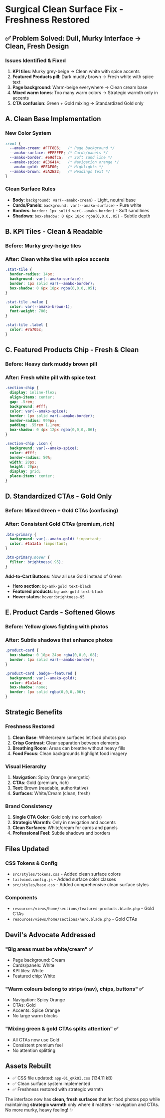 # Surgical Clean Surface Fix - Freshness Restored

## ✅ **Problem Solved: Dull, Murky Interface → Clean, Fresh Design**

### **Issues Identified & Fixed**
1. **KPI tiles**: Murky grey-beige → Clean white with spice accents
2. **Featured Products pill**: Dark muddy brown → Fresh white with spice text
3. **Page background**: Warm-beige everywhere → Clean cream base
4. **Mixed warm tones**: Too many warm colors → Strategic warmth only in accents
5. **CTA confusion**: Green + Gold mixing → Standardized Gold only

## **A. Clean Base Implementation**

### **New Color System**
```css
:root {
  --amako-cream: #FFF8E6;   /* Page background */
  --amako-surface: #FFFFFF; /* Cards/panels */
  --amako-border: #e9dfca;  /* Soft sand line */
  --amako-spice: #E36414;   /* Navigation orange */
  --amako-gold: #EEAF00;    /* Highlights */
  --amako-brown: #5A2E22;   /* Headings text */
}
```

### **Clean Surface Rules**
- **Body**: `background: var(--amako-cream)` - Light, neutral base
- **Cards/Panels**: `background: var(--amako-surface)` - Pure white
- **Borders**: `border: 1px solid var(--amako-border)` - Soft sand lines
- **Shadows**: `box-shadow: 0 6px 18px rgba(0,0,0,.05)` - Subtle depth

## **B. KPI Tiles - Clean & Readable**

### **Before**: Murky grey-beige tiles
### **After**: Clean white tiles with spice accents

```css
.stat-tile {
  border-radius: 14px;
  background: var(--amako-surface);
  border: 1px solid var(--amako-border);
  box-shadow: 0 6px 18px rgba(0,0,0,.05);
}

.stat-tile .value { 
  color: var(--amako-brown-1); 
  font-weight: 700; 
}

.stat-tile .label { 
  color: #7a705c; 
}
```

## **C. Featured Products Chip - Fresh & Clean**

### **Before**: Heavy dark muddy brown pill
### **After**: Fresh white pill with spice text

```css
.section-chip {
  display: inline-flex; 
  align-items: center; 
  gap: .5rem;
  background: #fff;
  color: var(--amako-spice);
  border: 1px solid var(--amako-border);
  border-radius: 999px; 
  padding: .55rem 1.1rem;
  box-shadow: 0 4px 12px rgba(0,0,0,.06);
}

.section-chip .icon { 
  background: var(--amako-spice); 
  color: #fff; 
  border-radius: 50%; 
  width: 20px; 
  height: 20px; 
  display: grid; 
  place-items: center; 
}
```

## **D. Standardized CTAs - Gold Only**

### **Before**: Mixed Green + Gold CTAs (confusing)
### **After**: Consistent Gold CTAs (premium, rich)

```css
.btn-primary { 
  background: var(--amako-gold) !important; 
  color: #1a1a1a !important; 
}

.btn-primary:hover { 
  filter: brightness(.95); 
}
```

**Add-to-Cart Buttons**: Now all use Gold instead of Green
- **Hero section**: `bg-amk-gold text-black`
- **Featured products**: `bg-amk-gold text-black`
- **Hover states**: `hover:brightness-95`

## **E. Product Cards - Softened Glows**

### **Before**: Yellow glows fighting with photos
### **After**: Subtle shadows that enhance photos

```css
.product-card {
  box-shadow: 0 10px 24px rgba(0,0,0,.08);
  border: 1px solid var(--amako-border);
}

.product-card .badge--featured {
  background: var(--amako-gold); 
  color: #1a1a1a;
  box-shadow: none; 
  border: 1px solid rgba(0,0,0,.06);
}
```

## **Strategic Benefits**

### **Freshness Restored**
1. **Clean Base**: White/cream surfaces let food photos pop
2. **Crisp Contrast**: Clear separation between elements
3. **Breathing Room**: Areas can breathe without heavy fills
4. **Food Focus**: Clean backgrounds highlight food imagery

### **Visual Hierarchy**
1. **Navigation**: Spicy Orange (energetic)
2. **CTAs**: Gold (premium, rich)
3. **Text**: Brown (readable, authoritative)
4. **Surfaces**: White/Cream (clean, fresh)

### **Brand Consistency**
1. **Single CTA Color**: Gold only (no confusion)
2. **Strategic Warmth**: Only in navigation and accents
3. **Clean Surfaces**: White/cream for cards and panels
4. **Professional Feel**: Subtle shadows and borders

## **Files Updated**

### **CSS Tokens & Config**
- `src/styles/tokens.css` - Added clean surface colors
- `tailwind.config.js` - Added surface color classes
- `src/styles/base.css` - Added comprehensive clean surface styles

### **Components**
- `resources/views/home/sections/featured-products.blade.php` - Gold CTAs
- `resources/views/home/sections/hero.blade.php` - Gold CTAs

## **Devil's Advocate Addressed**

### **"Big areas must be white/cream"** ✅
- Page background: Cream
- Cards/panels: White
- KPI tiles: White
- Featured chip: White

### **"Warm colours belong to strips (nav), chips, buttons"** ✅
- Navigation: Spicy Orange
- CTAs: Gold
- Accents: Spice Orange
- No large warm blocks

### **"Mixing green & gold CTAs splits attention"** ✅
- All CTAs now use Gold
- Consistent premium feel
- No attention splitting

## **Assets Rebuilt**
- ✅ CSS file updated: `app-0i_qKkOI.css` (134.11 kB)
- ✅ Clean surface system implemented
- ✅ Freshness restored with strategic warmth

The interface now has **clean, fresh surfaces** that let food photos pop while maintaining **strategic warmth** only where it matters - navigation and CTAs. No more murky, heavy feeling! ✨
